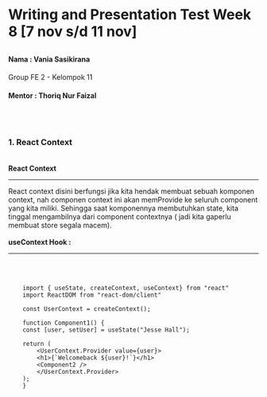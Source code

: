 # Writing and Presentation Test Week 8 [7 nov s/d 11 nov]
## <h4>Nama     : Vania Sasikirana</h4><h4></h4>Group FE 2 - Kelompok 11</h4> <h4>Mentor : Thoriq Nur Faizal</h4>

<br>
<br>


### **1. React Context**
<br><b>React Context</b><hr>
  
React context disini berfungsi jika kita hendak membuat sebuah komponen context, nah componen context ini akan memProvide ke seluruh component yang kita miliki. Sehingga saat komponennya membutuhkan state, kita tinggal mengambilnya dari component contextnya ( jadi kita gaperlu membuat store segala macem).<br><br>
<b>useContext Hook : </b><hr><br>
<br>

```
    import { useState, createContext, useContext} from "react"
    import ReactDOM from "react-dom/client"

    const UserContext = createContext();

    function Component1() {
    const [user, setUser] = useState("Jesse Hall");

    return (
        <UserContext.Provider value={user}>
        <h1>{`Welcomeback ${user}!`}</h1>
        <Component2 />
        </UserContext.Provider>
    );
    }
```

